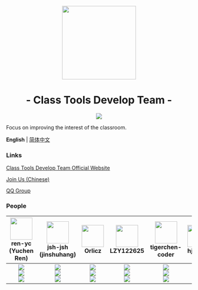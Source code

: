 <p align="center">
<img src="https://avatars.githubusercontent.com/u/100061863?s=200&v=4" width="200">
</p>

<h1 align="center">- Class Tools Develop Team -</h1>

<p align="center">
<img src="https://img.shields.io/badge/People-11-blue?logo=microsoftteams">
</p>

Focus on improving the interest of the classroom.

**English** | [简体中文](./profile/README.zh-Hans.md)

### Links

[Class Tools Develop Team Official Website](https://class-tools.github.io/)

[Join Us (Chinese)](https://ren-yc.github.io/2022/03/29/guide-of-class-tools/)

[QQ Group](https://jq.qq.com/?_wv=1027&k=PYH4ldDF)

### People

| <img src="https://avatars.githubusercontent.com/u/53416099?v=4" width="60px"></br> ren-yc (Yuchen Ren) | <img src="https://avatars.githubusercontent.com/u/68993466?v=4" width="60px"></br> jsh-jsh (jinshuhang) | <img src="https://avatars.githubusercontent.com/u/95127214?v=4" width="60px"></br> Orlicz | <img src="https://avatars.githubusercontent.com/u/100063128?v=4" width="60px"></br> LZY122625 | <img src="https://avatars.githubusercontent.com/u/67366523?v=4" width="60px"></br> tigerchen-coder | <img src="https://avatars.githubusercontent.com/u/100132650?v=4" width="60px"></br> hjl2011 | <img src="https://avatars.githubusercontent.com/u/103422677?v=4" width="60px"></br> Windows-regedit | <img src="https://avatars.githubusercontent.com/u/70331183?v=4" width="60px"></br> Daijianghao (Huxin) | <img src="https://avatars.githubusercontent.com/u/106530969?v=4" width="60px"></br> juruo888 | <img src="https://avatars.githubusercontent.com/u/87472564?v=4" width="60px"></br> Lotuses-robot |
| :---: | :---: | :---: | :---: | :---: | :---: | :---: | :---: | :---: | :---: |
| ![](https://shields.io/badge/leader-red?logo=microsoftteams&style=for-the-badge)<br>![](https://shields.io/badge/Coding-green?logo=visual-studio-code&style=for-the-badge)<br>![](https://shields.io/badge/BugTester-yellow?logo=open-bug-bounty&style=for-the-badge) | ![](https://shields.io/badge/admin-red?logo=microsoftteams&style=for-the-badge)<br>![](https://shields.io/badge/Coding-green?logo=visual-studio-code&style=for-the-badge)<br>![](https://shields.io/badge/BugTester-yellow?logo=open-bug-bounty&style=for-the-badge) | ![](https://shields.io/badge/member-red?logo=microsoftteams&style=for-the-badge)<br>![](https://shields.io/badge/Adviser-green?logo=visual-studio-code&style=for-the-badge)<br>![](https://shields.io/badge/BugTester-yellow?logo=open-bug-bounty&style=for-the-badge) | ![](https://shields.io/badge/member-red?logo=microsoftteams&style=for-the-badge)<br>![](https://shields.io/badge/Coding-green?logo=visual-studio-code&style=for-the-badge)<br>![](https://shields.io/badge/BugTester-yellow?logo=open-bug-bounty&style=for-the-badge) | ![](https://shields.io/badge/member-red?logo=microsoftteams&style=for-the-badge)<br>![](https://shields.io/badge/Coding-green?logo=visual-studio-code&style=for-the-badge)<br>![](https://shields.io/badge/BugTester-yellow?logo=open-bug-bounty&style=for-the-badge) | ![](https://shields.io/badge/member-red?logo=microsoftteams&style=for-the-badge)<br>![](https://shields.io/badge/Coding-green?logo=visual-studio-code&style=for-the-badge)<br>![](https://shields.io/badge/BugTester-yellow?logo=open-bug-bounty&style=for-the-badge) | ![](https://shields.io/badge/member-red?logo=microsoftteams&style=for-the-badge)<br>![](https://shields.io/badge/Issues%20Manager-green?logo=visual-studio-code&style=for-the-badge)<br>![](https://shields.io/badge/BugTester-yellow?logo=open-bug-bounty&style=for-the-badge) | ![](https://shields.io/badge/member-red?logo=microsoftteams&style=for-the-badge)<br>![](https://shields.io/badge/Issues%20Manager-green?logo=visual-studio-code&style=for-the-badge)<br>![](https://shields.io/badge/BugTester-yellow?logo=open-bug-bounty&style=for-the-badge) | ![](https://shields.io/badge/member-red?logo=microsoftteams&style=for-the-badge)<br>![](https://shields.io/badge/Chore-green?logo=visual-studio-code&style=for-the-badge)<br>![](https://shields.io/badge/BugTester-yellow?logo=open-bug-bounty&style=for-the-badge) | ![](https://shields.io/badge/member-red?logo=microsoftteams&style=for-the-badge)<br>![](https://shields.io/badge/Chore-green?logo=visual-studio-code&style=for-the-badge)<br>![](https://shields.io/badge/BugTester-yellow?logo=open-bug-bounty&style=for-the-badge) |